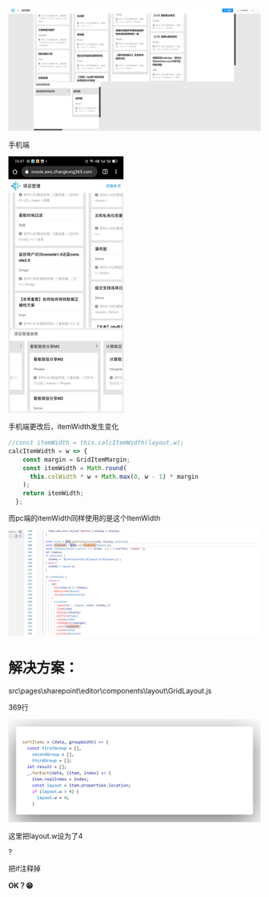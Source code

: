 ![image-20210104104805821](bau616.assets/image-20210104104805821.png)

手机端

<img src="bau616.assets/image-20210104104920341.png" alt="image-20210104104920341" style="zoom:50%;" />

手机端更改后，itemWidth发生变化

```js
//const itemWidth = this.calcItemWidth(layout.w);
calcItemWidth = w => {
    const margin = GridItemMargin;
    const itemWidth = Math.round(
      this.colWidth * w + Math.max(0, w - 1) * margin
    );
    return itemWidth;
  };
```

而pc端的itemWidth同样使用的是这个ItemWidth

![image-20210104121530260](bau616.assets/image-20210104121530260.png)



# 解决方案：

src\pages\sharepoint\editor\components\layout\GridLayout.js 

369行

![code](bau616.assets/code.png)

这里把layout.w设为了4

?

把if注释掉

<b>**OK？**😁</b>